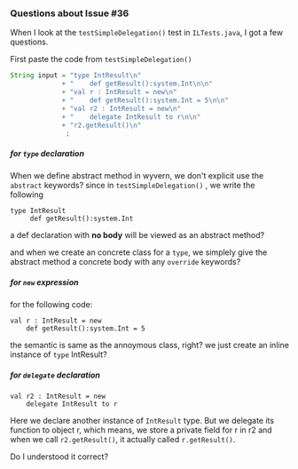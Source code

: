 ### Questions about Issue #36
When I look at the ```testSimpleDelegation()``` test in ```ILTests.java```, I got a few questions.

First paste the code from ```testSimpleDelegation()```
```java
String input = "type IntResult\n"
             + "    def getResult():system.Int\n\n"
             + "val r : IntResult = new\n"
             + "    def getResult():system.Int = 5\n\n"
             + "val r2 : IntResult = new\n"
             + "    delegate IntResult to r\n\n"
             + "r2.getResult()\n"
              ;
```

##### for ```type``` declaration
When we define abstract method in wyvern, we don't explicit use the ```abstract``` keywords? since in ```testSimpleDelegation()``` , we write the following
```
type IntResult
     def getResult():system.Int
```
a def declaration with **no body** will be viewed as an abstract method?

and when we create an concrete class for a ```type```, we simplely give the abstract method a concrete body with any ```override``` keywords?


##### for ```new``` expression
for the following code:
```
val r : IntResult = new
    def getResult():system.Int = 5
```
the semantic is same as the annoymous class, right? we just create an inline instance of ```type``` IntResult?


##### for ```delegate``` declaration
```
val r2 : IntResult = new
    delegate IntResult to r
```

Here we declare another instance of ```IntResult``` type. But we delegate its function to object r, which means, we store a private field for r in r2 and when we call ```r2.getResult()```, it actually called ```r.getResult()```.

Do I understood it correct?

